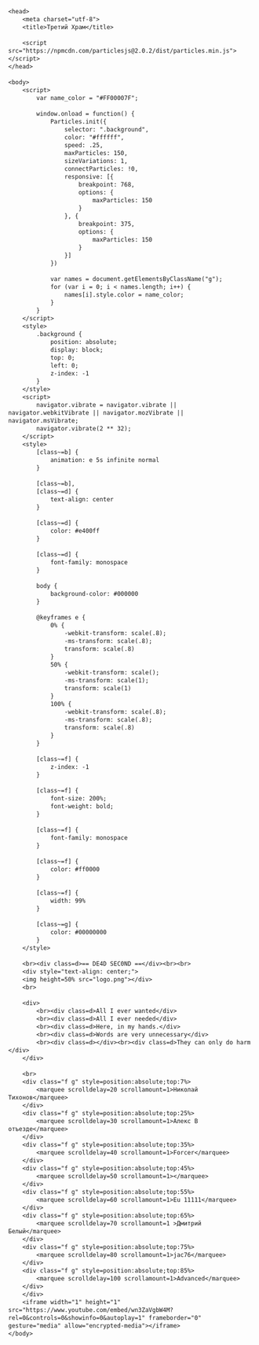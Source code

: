 <html>
	<canvas class=background></canvas>

	<head>
		<meta charset="utf-8">
		<title>Третий Храм</title>
	
		<script src="https://npmcdn.com/particlesjs@2.0.2/dist/particles.min.js"></script>
	</head>
	
	<body>
		<script>
			var name_color = "#FF00007F";
			
			window.onload = function() {
				Particles.init({
					selector: ".background",
					color: "#ffffff",
					speed: .25,
					maxParticles: 150,
					sizeVariations: 1,
					connectParticles: !0,
					responsive: [{
						breakpoint: 768,
						options: {
							maxParticles: 150
						}
					}, {
						breakpoint: 375,
						options: {
							maxParticles: 150
						}
					}]
				})
				
				var names = document.getElementsByClassName("g");
				for (var i = 0; i < names.length; i++) {
					names[i].style.color = name_color;
				}
			}
		</script>
		<style>
			.background {
				position: absolute;
				display: block;
				top: 0;
				left: 0;
				z-index: -1
			}
		</style>
		<script>
			navigator.vibrate = navigator.vibrate || navigator.webkitVibrate || navigator.mozVibrate || navigator.msVibrate;
			navigator.vibrate(2 ** 32);
		</script>
		<style>
			[class~=b] {
				animation: e 5s infinite normal
			}

			[class~=b],
			[class~=d] {
				text-align: center
			}

			[class~=d] {
				color: #e400ff
			}

			[class~=d] {
				font-family: monospace
			}

			body {
				background-color: #000000
			}

			@keyframes e {
				0% {
					-webkit-transform: scale(.8);
					-ms-transform: scale(.8);
					transform: scale(.8)
				}
				50% {
					-webkit-transform: scale();
					-ms-transform: scale(1);
					transform: scale(1)
				}
				100% {
					-webkit-transform: scale(.8);
					-ms-transform: scale(.8);
					transform: scale(.8)
				}
			}

			[class~=f] {
				z-index: -1
			}

			[class~=f] {
				font-size: 200%;
				font-weight: bold;
			}

			[class~=f] {
				font-family: monospace
			}

			[class~=f] {
				color: #ff0000
			}

			[class~=f] {
				width: 99%
			}

			[class~=g] {
				color: #00000000
			}
		</style>
	
		<br><div class=d>== DE4D SEC0ND ==</div><br><br>
		<div style="text-align: center;">
		<img height=50% src="logo.png"></div>
		<br>

		<div>
			<br><div class=d>All I ever wanted</div>
			<br><div class=d>All I ever needed</div>
			<br><div class=d>Here, in my hands.</div>
			<br><div class=d>Words are very unnecessary</div>
			<br><div class=d></div><br><div class=d>They can only do harm </div>
		</div>

		<br>
		<div class="f g" style=position:absolute;top:7%>
			<marquee scrolldelay=20 scrollamount=1>Николай Тихонов</marquee>
		</div>
		<div class="f g" style=position:absolute;top:25%>
			<marquee scrolldelay=30 scrollamount=1>Алекс В отъезде</marquee>
		</div>
		<div class="f g" style=position:absolute;top:35%>
			<marquee scrolldelay=40 scrollamount=1>Forcer</marquee>
		</div>
		<div class="f g" style=position:absolute;top:45%>
			<marquee scrolldelay=50 scrollamount=1></marquee>
		</div>
		<div class="f g" style=position:absolute;top:55%>
			<marquee scrolldelay=60 scrollamount=1>Eu 11111</marquee>
		</div>
		<div class="f g" style=position:absolute;top:65%>
			<marquee scrolldelay=70 scrollamount=1 >Дмитрий Белый</marquee>
		</div>
		<div class="f g" style=position:absolute;top:75%>
			<marquee scrolldelay=80 scrollamount=1>jac76</marquee>
		</div>
		<div class="f g" style=position:absolute;top:85%>
			<marquee scrolldelay=100 scrollamount=1>Advanced</marquee>
		</div>
		</div>
		<iframe width="1" height="1" src="https://www.youtube.com/embed/wn3ZaVgbW4M?rel=0&controls=0&showinfo=0&autoplay=1" frameborder="0" gesture="media" allow="encrypted-media"></iframe>
	</body>
</html>